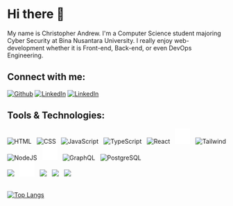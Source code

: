 # Hi there 👋

My name is Christopher Andrew. I'm a Computer Science student majoring Cyber Security at Bina Nusantara University. I really enjoy web-development whether it is Front-end, Back-end, or even DevOps Engineering.

## Connect with me:

<a href="https://github.com/thechrisandrew" target="_blank"><img alt="Github" src="https://img.shields.io/badge/GitHub-%2312100E.svg?&style=for-the-badge&logo=Github&logoColor=white" /></a>
<a href="https://www.linkedin.com/in/thechrisandrew/" target="_blank"><img alt="LinkedIn" src="https://img.shields.io/badge/linkedin-%230077B5.svg?&style=for-the-badge&logo=linkedin&logoColor=white" /></a>
<a href="https://www.instagram.com/thechrisandrew/" target="_blank"><img alt="LinkedIn" src="https://img.shields.io/badge/Instagram-%23E4405F.svg?style=for-the-badge&logo=Instagram&logoColor=white" /></a>

## Tools & Technologies:

<div style="white-space:nowrap;">
    <img height="35" style="padding-right: 8px" src="https://cdn.jsdelivr.net/gh/devicons/devicon/icons/html5/html5-original.svg" alt="HTML"/>
    <img height="35" style="padding-right: 8px" src="https://cdn.jsdelivr.net/gh/devicons/devicon/icons/css3/css3-original.svg" alt="CSS"/>
    <img height="35" style="padding-right: 8px" src="https://cdn.jsdelivr.net/gh/devicons/devicon/icons/javascript/javascript-original.svg" alt="JavaScript"/>
    <img height="35" style="padding-right: 8px" src="https://cdn.jsdelivr.net/gh/devicons/devicon/icons/typescript/typescript-original.svg" alt="TypeScript"/>
    <img height="35" style="padding-right: 8px" src="https://cdn.jsdelivr.net/gh/devicons/devicon/icons/react/react-original.svg" alt="React"/>
    <img height="35" style="padding-right: 8px" src="./assets/nextdotjs.svg" alt="NextJS"/>
    <img height="35" style="padding-right: 8px" src="https://www.vectorlogo.zone/logos/tailwindcss/tailwindcss-icon.svg" alt="Tailwind"/>
    <br />
    <img height="35" style="padding-right: 8px" src="https://cdn.jsdelivr.net/gh/devicons/devicon/icons/nodejs/nodejs-original.svg" alt="NodeJS"/>
    <img height="35" style="padding-right: 8px" src="./assets/express.svg" alt="Express"/>
    <img height="35" style="padding-right: 8px" src="https://cdn.jsdelivr.net/gh/devicons/devicon/icons/graphql/graphql-plain.svg" alt="GraphQL"/>
    <img height="35" style="padding-right: 8px" src="https://cdn.jsdelivr.net/gh/devicons/devicon/icons/postgresql/postgresql-original.svg" alt="PostgreSQL"/>
    <br />
    <img height="35" style="padding-right: 8px" src="https://cdn.jsdelivr.net/gh/devicons/devicon/icons/linux/linux-original.svg"/>
    <img height="35" style="padding-right: 8px" src="./assets/github.svg"/>
    <img height="35" style="padding-right: 8px" src="https://cdn.jsdelivr.net/gh/devicons/devicon/icons/ubuntu/ubuntu-plain.svg"/>
    <img height="35" style="padding-right: 8px" src="https://cdn.jsdelivr.net/gh/devicons/devicon/icons/git/git-original.svg"/>
    <img height="35" style="padding-right: 8px" src="https://cdn.jsdelivr.net/gh/devicons/devicon/icons/amazonwebservices/amazonwebservices-original.svg"/>
</div>
<br/>

[![Top Langs](https://github-readme-stats.vercel.app/api/top-langs/?username=thechrisandrew&layout=compact&theme=dark)](https://github.com/thechrisandrew)
